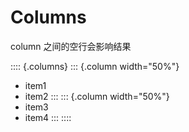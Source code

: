 # Columns

column 之间的空行会影响结果

:::: {.columns}
::: {.column width="50%"}
- item1
- item2
:::
::: {.column width="50%"}
- item3
- item4
:::
::::